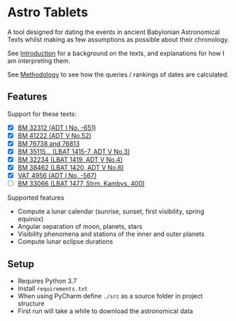 # Astro Tablets

A tool designed for dating the events in ancient Babylonian Astronomical Texts
whilst making as few assumptions as possible about their chronology. 

See [Introduction](./documents/texts.md) for a background on the texts, and explanations for
how I am interpreting them.

See [Methodology](./documents/methodology.md) to see how the queries / rankings of dates
are calculated.

## Features

Support for these texts:
- [X] [BM 32312 (ADT I No. -651)](./documents/bm32312.md)
- [X] [BM 41222 (ADT V No.52)](documents/bm41222.md)
- [X] [BM 76738 and 76813](./documents/bm76738_76813.md)
- [X] [BM 35115... (LBAT 1415-7, ADT V No.3)](documents/bm35115_35789_45640.md)
- [X] [BM 32234 (LBAT 1419, ADT V No.4)](documents/bm32234.md)
- [X] [BM 38462 (LBAT 1420, ADT V No.6)](documents/bm38462.md)
- [X] [VAT 4956 (ADT I No. -567)](./documents/vat4956.md)
- [ ] [BM 33066 (LBAT 1477, Strm. Kambys. 400)](./documents/bm33066.md)

Supported features
- Compute a lunar calendar (sunrise, sunset, first visibility, spring equinox)
- Angular separation of moon, planets, stars
- Visibility phenomena and stations of the inner and outer planets
- Compute lunar eclipse durations

## Setup

- Requires Python 3.7
- Install `requirements.txt`
- When using PyCharm define `./src` as a source folder in project structure
- First run will take a while to download the astronomical data
